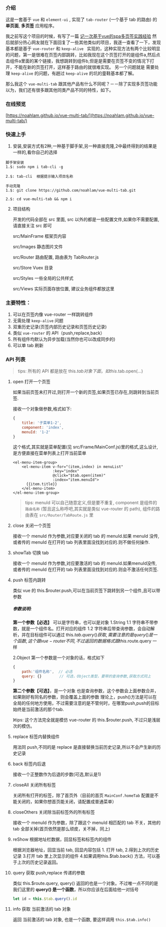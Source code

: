 ### 介绍

这是一套基于 `vue` 和 `element-ui` , 实现了 `tab-router` (一个基于 tab 的路由) 的 **单页面**, **多页签** 应用程序。

我之前写这个项目的时候，有写了一篇 [记一次基于vue的spa多页签实践经验](https://github.com/noahlam/articles/blob/master/%E8%AE%B0%E4%B8%80%E6%AC%A1%E5%9F%BA%E4%BA%8Evue%E7%9A%84spa%E5%A4%9A%E9%A1%B5%E7%AD%BE%E5%AE%9E%E8%B7%B5%E7%BB%8F%E9%AA%8C.md)
然后就部分热心网友就在下面回复了一些其他类似的项目，我逐一查看了一下，发现基本都是基于 `vue-router` 和 `keep-alive ` 实现的，这种实现方法有两个比较明显的问题，第一是很难在页签内部跳转，比如我现在这个页签打开的是组件a,然后点击组件a里面的某个链接，我想跳转到组件b,但是是需要在页签不变的情况下打开，不能在新的页签打开，这样基于路由的就很难实现。
另一个问题就是 需要处理   `keep-alive` 的问题，有趟过 `keep-alive` 的坑的童鞋基本都了解。

那么我这个 `vue-multi-tab` 跟其他产品有什么不同呢？－－除了实现多页签功能以为，我们还有很多跟其他同类产品不同的特性，如下。

### 在线预览

[https://noahlam.github.io/vue-multi-tab/](https://noahlam.github.io/vue-multi-tab/)

### 快速上手
1. 安装,安装方式有2种,一种基于脚手架,另一种直接克隆,2中最终得到的结果是一样的,看你自己的选择

```
脚手架安装
1.$: sudo npm i tab-cli -g

2.$: tab-cli  根据提示输入项目名称
```

```
手动克隆
1.$: git clone https://github.com/noahlam/vue-multi-tab.git

2.$: cd vue-multi-tab && npm i
```

2. 项目结构

    开发的代码全部在 src 里面, src 以外的都是一些配置文件,如果你不需要配置,请直接关注 src 即可

    src/MainFrame 框架页内容

    src/Images  静态图片文件

    src/Router 路由配置, 路由表为 TabRouter.js

    src/Store Vuex 目录

    src/Styles 一些全局的公共样式

    src/Views 实际页面存放位置, 建议业务组件都放这里

### 主要特性：

1. 可以在页签内像 vue-router 一样跳转组件
1. 无需处理 `keep-alive` 问题
1. 双重历史记录(页签内部历史记录和页签历史记录)
1. 类似 `vue-router` 的 API（push,replace,back）
1. 所有组件均默认为异步加载(当然你也可以改成同步的)
1. 可以单 tab 刷新

### API 列表

> tips: 所有的 API 都是放在 this.$tab 对象下面，如 this.$tab.open(...)



1. open 打开一个页签

    如果当前页签未打开过,则打开一个新的页签,如果页签已存在,则跳转到当前页签.

    接收一个对象做参数,格式如下:

    ```javascript
    {
        title: '子菜单1-2',
        component: 'index',
        menuId: '1-2'
    }
    ```

    这个格式,其实就是菜单配置(见 src/Frame/MainConf.js)里的格式,这么设计,是方便直接在菜单列表上打开当前菜单

    ```vue
    <el-menu-item-group>
        <el-menu-item v-for="(item,index) in menuList"
                      :key="index"
                      @click="$tab.open(item)"
                      :index="item.menuId">
          {{item.title}}
        </el-menu-item>
    </el-menu-item-group>
    ```

    > tips: menuId 可以自己随意定义,但是要不重复, component 是组件的 `路由名称` (暂且这么称呼吧,其实就是类似 vue-router 的 path), 组件的路由表在 `src/Router/TabRoute.js` 里

1. close 关闭一个页签

    接收一个 menuId 作为参数,对应要关闭的 tab 的 menuId.如果 menuId 没传,或者传的 menuId 在打开的 tab 列表里面没找到对应的.则不做任何操作.

1. showTab 切换 tab

    接收一个 menuId 作为参数,对应要激活的 tab 的 menuId.如果menuId没传,或者传的 menuId 在打开的 tab 列表里面没找到对应的.则会不激活任何页签.

1. push  标签内跳转

    类似 vue 的 this.$router.push,可以在当前页签下跳转到另一个组件,且可以带参数

    ##### 参数说明:

    **第一个参数【必选】** 可以是字符串，也可以是对象
    1.String
    1.1 字符串不带参数，就是一个组件名。打开对应的组件
    1.2 字符串后带查询参数，会自动解析，并在目标组件可以通过 this.$tab.query() 获取,需要注意的是 query() 是一个函数,这个跟 vue-router 不同,不过返回的数据格式跟 this.$route.query 一样

    2.Object 第一个参数是一个对象的话，格式如下
    ```javascript
    {
        path:'组件名称',  // 必选
        query: {}        // 可选，Object类型，要带的查询参数,获取方式同上
    }
    ```

    **第二个参数【可选】**，是一个对象
    也是查询参数，这个参数会上面参数合并，如果刚好有同名的参数，则会覆盖上面的参数
    理论上，push()方法是可以在全局的任何地方使用，不过需要注意的是不管何时，在哪里push,push的目标始终是当前激活的那个tab.

    》tips: 这个方法完全就是模仿 vue-router 的 this.$router.push, 不过只是浅层次的模仿。

1. replace 标签内替换组件

    用法同 push,不同的是 replace 是直接替换当前历史记录,所以不会产生新的历史记录

1. back 标签内后退

    接收一个正整数作为后退的步数(可选,默认是1)

1. closeAll 关闭所有标签

    关闭所有打开的标签，除了首页外（目前的首页 `MainConf.homeTab` 配置是不能关闭的，如果你想首页能关闭，请配置成普通菜单）

1. closeOthers 关闭除当前标签外的所有标签

    接收一个 menuId 作为参数，除了跟这个 menuId 相匹配的 tab 不关，其他的 tab 全部关掉(首页依然是那么顽皮，关不掉，同上)

1. reShow 根据地址栏数据，回显标签和标签内的组件

    根据浏览器地址，回显当前 tab, 回显内容包括 1. 打开 tab, 2.得到上次的历史记录 3.打开 tab 里上次显示的组件 4.如果调用this.$tab.back() 方法，可以基于上次的历史记录返回。

1. query 获取 push,replace 传递的参数

    类似 this.$route.query,  query() 返回的也是一个对象。不过唯一点不同的是 我们这里的 **query() 是一个函数**，所以你应该在后面给他一对括号

    ```javascript
    let id = this.$tab.query().id
    ```
1. info 获取 当前激活的 tab 对象

    返回 当前激活的 tab 对象, 也是一个函数, 要这样调用 `this.$tab.info()`
